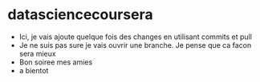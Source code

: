 # datasciencecoursera
- Ici, je vais ajoute quelque fois des changes en utilisant commits et pull
- Je ne suis pas sure je vais ouvrir une branche. Je pense que ca facon sera mieux
- Bon soiree mes amies
- a bientot
